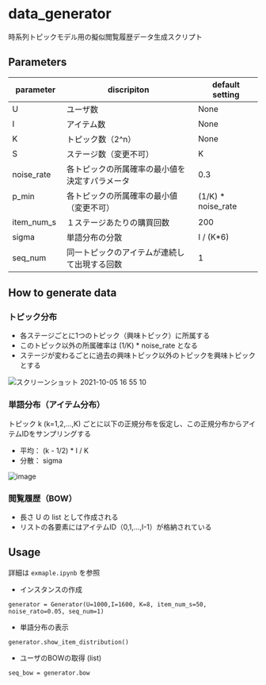# data_generator
時系列トピックモデル用の擬似閲覧履歴データ生成スクリプト

## Parameters

| parameter | discripiton  |default setting | 
| ---- | ---- |---- |
| U | ユーザ数 |None|
| I | アイテム数 |None|
| K | トピック数（2^n）|None|
| S | ステージ数（変更不可）|K|
| noise_rate | 各トピックの所属確率の最小値を決定すパラメータ | 0.3 |
| p_min 　　　| 各トピックの所属確率の最小値（変更不可）|(1/K) * noise_rate|
| item_num_s | １ステージあたりの購買回数|200|
| sigma      | 単語分布の分散| I / (K*6) |
| seq_num    | 同一トピックのアイテムが連続して出現する回数|1|

## How to generate data
### トピック分布
- 各ステージごとに1つのトピック（興味トピック）に所属する
- このトピック以外の所属確率は (1/K) * noise_rate となる
- ステージが変わるごとに過去の興味トピック以外のトピックを興味トピックとする

![スクリーンショット 2021-10-05 16 55 10](https://user-images.githubusercontent.com/37897800/135983086-5884978b-3398-4658-970c-521b3e348fc8.png)


### 単語分布（アイテム分布）
トピック k (k=1,2,...,K) ごとに以下の正規分布を仮定し、この正規分布からアイテムIDをサンプリングする
- 平均： (k - 1/2) * I / K
- 分散： sigma

![image](https://user-images.githubusercontent.com/37897800/135982499-a96204aa-1cba-4ddc-84d7-379bd080b842.png)

### 閲覧履歴（BOW）
- 長さ U の list として作成される
- リストの各要素にはアイテムID（0,1,...,I-1）が格納されている

## Usage
詳細は `exmaple.ipynb` を参照
- インスタンスの作成
```
generator = Generator(U=1000,I=1600, K=8, item_num_s=50, noise_rato=0.05, seq_num=1)
```
- 単語分布の表示
```
generator.show_item_distribution()
```
- ユーザのBOWの取得 (list)
```
seq_bow = generator.bow
```
